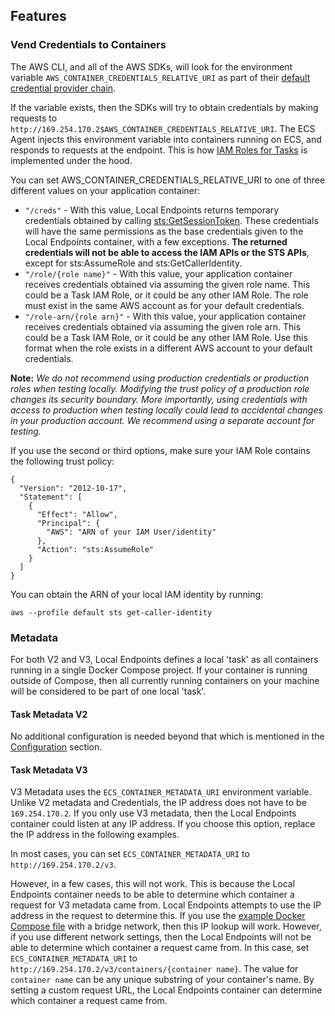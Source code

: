 ## Features

### Vend Credentials to Containers

The AWS CLI, and all of the AWS SDKs, will look for the environment variable `AWS_CONTAINER_CREDENTIALS_RELATIVE_URI` as part of their [default credential provider chain](https://docs.aws.amazon.com/sdk-for-java/v1/developer-guide/credentials.html#credentials-default).

If the variable exists, then the SDKs will try to obtain credentials by making requests to `http://169.254.170.2$AWS_CONTAINER_CREDENTIALS_RELATIVE_URI`. The ECS Agent injects this environment variable into containers running on ECS, and responds to requests at the endpoint. This is how [IAM Roles for Tasks](https://docs.aws.amazon.com/AmazonECS/latest/developerguide/task-iam-roles.html) is implemented under the hood.

You can set AWS_CONTAINER_CREDENTIALS_RELATIVE_URI to one of three different values on your application container:
* `"/creds"` - With this value, Local Endpoints returns temporary credentials obtained by calling [sts:GetSessionToken](https://docs.aws.amazon.com/IAM/latest/UserGuide/id_credentials_temp_request.html#stsapi_comparison). These credentials will have the same permissions as the base credentials given to the Local Endpoints container, with a few exceptions. **The returned credentials will not be able to access the IAM APIs or the STS APIs**, except for sts:AssumeRole and sts:GetCallerIdentity.
* `"/role/{role name}"` - With this value, your application container receives credentials obtained via assuming the given role name. This could be a Task IAM Role, or it could be any other IAM Role. The role must exist in the same AWS account as for your default credentials.
* `"/role-arn/{role arn}"` - With this value, your application container receives credentials obtained via assuming the given role arn. This could be a Task IAM Role, or it could be any other IAM Role. Use this format when the role exists in a different AWS account to your default credentials.

**Note:** *We do not recommend using production credentials or production roles when testing locally. Modifying the trust policy of a production role changes its security boundary. More importantly, using credentials with access to production when testing locally could lead to accidental changes in your production account. We recommend using a separate account for testing.*

If you use the second or third options, make sure your IAM Role contains the following trust policy:
```
{
  "Version": "2012-10-17",
  "Statement": [
    {
      "Effect": "Allow",
      "Principal": {
        "AWS": "ARN of your IAM User/identity"
      },
      "Action": "sts:AssumeRole"
    }
  ]
}
```

You can obtain the ARN of your local IAM identity by running:
```
aws --profile default sts get-caller-identity
```

### Metadata

For both V2 and V3, Local Endpoints defines a local 'task' as all containers running in a single Docker Compose project. If your container is running outside of Compose, then all currently running containers on your machine will be considered to be part of one local 'task'.

#### Task Metadata V2

No additional configuration is needed beyond that which is mentioned in the [Configuration](#configuration) section.

#### Task Metadata V3

V3 Metadata uses the `ECS_CONTAINER_METADATA_URI` environment variable. Unlike V2 metadata and Credentials, the IP address does not have to be `169.254.170.2`. If you only use V3 metadata, then the Local Endpoints container could listen at any IP address. If you choose this option, replace the IP address in the following examples.

In most cases, you can set `ECS_CONTAINER_METADATA_URI` to `http://169.254.170.2/v3`.

However, in a few cases, this will not work. This is because the Local Endpoints container needs to be able to determine which container a request for V3 metadata came from. Local Endpoints attempts to use the IP address in the request to determine this. If you use the [example Docker Compose file](examples/docker-compose.yml) with a bridge network, then this IP lookup will work. However, if you use different network settings, then the Local Endpoints will not be able to determine which container a request came from. In this case, set `ECS_CONTAINER_METADATA_URI` to `http://169.254.170.2/v3/containers/{container name}`. The value for `container name` can be any unique substring of your container's name. By setting a custom request URL, the Local Endpoints container can determine which container a request came from.
